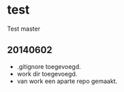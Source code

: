 test
====

Test master

20140602
--------
- .gitignore toegevoegd.
- work dir toegevoegd.
- van work een aparte repo gemaakt.